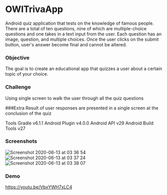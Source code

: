# OWITrivaApp

Android quiz application that tests on the knowledge of famous people. There are a total of ten questions, nine of which are multiple-choice questions and one takes in a text input from the user. Each question has an image, question, and multiple choices. Once the user clicks on the submit button, user's answer become final and cannot be altered.

### Objective
The goal is to create an educational app that quizzes a user about a certain topic of your choice.

### Challenge
Using single screen to walk the user through all the quiz questions

###Extra
Result of user responses are presented in a single screen at the conclusion of the quiz

Tools
Gradle v6.1.1
Android Plugin v4.0.0
Android API v29
Android Build Tools v27

### Screenshots

![Screenshot 2020-06-13 at 03 36 54](https://user-images.githubusercontent.com/43437904/84607798-90cbb300-aeaf-11ea-8718-ad4638a4207d.png)
![Screenshot 2020-06-13 at 03 37 24](https://user-images.githubusercontent.com/43437904/84607802-94f7d080-aeaf-11ea-8c35-e5d0587e6f02.png)
![Screenshot 2020-06-13 at 03 38 07](https://user-images.githubusercontent.com/43437904/84607803-9628fd80-aeaf-11ea-856e-ed94f8b2822a.png)

### Demo

https://youtu.be/VbxYWH7xLC4
